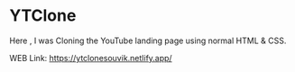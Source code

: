 # YTClone
Here , I was Cloning the YouTube landing page using normal HTML &amp; CSS.


WEB Link: https://ytclonesouvik.netlify.app/
